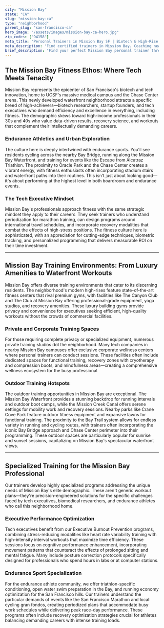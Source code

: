 ```yaml
---
city: "Mission Bay"
state: "CA"
slug: "mission-bay-ca"
type: "neighborhood"
parent_slug: "san-francisco-ca"
hero_image: "/assets/images/mission-bay-ca-hero.jpg"
zip_codes: ["94158"]
meta_title: "Personal Trainers in Mission Bay SF | Biotech & High-Rise Fitness"
meta_description: "Find certified trainers in Mission Bay. Coaching near UCSF and tech campuses, focusing on corporate wellness and high-rise gym amenities."
brief_description: "Find your perfect Mission Bay personal trainer through our exclusive matching service. We connect ambitious tech executives, high-income professionals, and endurance athletes with elite trainers who understand the unique demands of Bay Area life. Whether you need executive stress management, triathlon conditioning, or postural correction from long hours at tech campuses, our curated network delivers results. Experience premium one-on-one sessions at luxury buildings like The Cove, outdoor workouts along the Mission Creek waterfront, or private gym access. Transform your fitness with trainers who specialize in the Mission Bay lifestyle and help you achieve peak performance."
---
```

## The Mission Bay Fitness Ethos: Where Tech Meets Tenacity

Mission Bay represents the epicenter of San Francisco's biotech and tech innovation, home to UCSF's massive medical campus and the Chase Center arena. This newly developed waterfront neighborhood attracts a specific breed of high-achievers—biotech researchers, startup founders, and tech executives who demand efficiency and excellence in everything, including fitness. The demographic skews toward high-income professionals in their 30s and 40s who value data-driven results, recovery science, and workouts that complement their intellectually demanding careers.

### Endurance Athletics and Urban Exploration

The culture here is deeply intertwined with endurance sports. You'll see residents cycling across the nearby Bay Bridge, running along the Mission Bay Waterfront, and training for events like the Escape from Alcatraz Triathlon. The proximity to Oracle Park and the Chase Center creates a vibrant energy, with fitness enthusiasts often incorporating stadium stairs and waterfront paths into their routines. This isn't just about looking good—it's about performing at the highest level in both boardroom and endurance events.

### The Tech Executive Mindset

Mission Bay's professionals approach fitness with the same strategic mindset they apply to their careers. They seek trainers who understand periodization for marathon training, can design programs around international travel schedules, and incorporate recovery modalities that combat the effects of high-stress positions. The fitness culture here is sophisticated, with an appreciation for cutting-edge techniques, biometric tracking, and personalized programming that delivers measurable ROI on their time investment.

---

## Mission Bay Training Environments: From Luxury Amenities to Waterfront Workouts

Mission Bay offers diverse training environments that cater to its discerning residents. The neighborhood's modern high-rises feature state-of-the-art fitness centers that rival premium gyms, with facilities like The Canyon Club and The Club at Mission Bay offering professional-grade equipment, yoga studios, and recovery amenities. These luxury building gyms provide privacy and convenience for executives seeking efficient, high-quality workouts without the crowds of commercial facilities.

### Private and Corporate Training Spaces

For those requiring complete privacy or specialized equipment, numerous private training studios dot the neighborhood. Many tech companies in nearby Mission Bay campuses offer exclusive corporate wellness centers where personal trainers can conduct sessions. These facilities often include dedicated spaces for functional training, recovery zones with cryotherapy and compression boots, and mindfulness areas—creating a comprehensive wellness ecosystem for the busy professional.

### Outdoor Training Hotspots

The outdoor training opportunities in Mission Bay are exceptional. The Mission Bay Waterfront provides a stunning backdrop for running intervals and outdoor boot camps, while the Mission Creek Canal offers serene settings for mobility work and recovery sessions. Nearby parks like Crane Cove Park feature outdoor fitness equipment and expansive lawns for functional training. The proximity to the Bay Trail system allows for endless variety in running and cycling routes, with trainers often incorporating the iconic Bay Bridge approach and Chase Center perimeter into their programming. These outdoor spaces are particularly popular for sunrise and sunset sessions, capitalizing on Mission Bay's spectacular waterfront views.

---

## Specialized Training for the Mission Bay Professional

Our trainers develop highly specialized programs addressing the unique needs of Mission Bay's elite demographic. These aren't generic workout plans—they're precision-engineered solutions for the specific challenges faced by tech executives, biomedical researchers, and endurance athletes who call this neighborhood home.

### Executive Performance Optimization

Tech executives benefit from our Executive Burnout Prevention programs, combining stress-reducing modalities like heart rate variability training with high-intensity interval workouts that maximize time efficiency. These sessions focus on cognitive performance enhancement, incorporating movement patterns that counteract the effects of prolonged sitting and mental fatigue. Many include posture correction protocols specifically designed for professionals who spend hours in labs or at computer stations.

### Endurance Sport Specialization

For the endurance athlete community, we offer triathlon-specific conditioning, open water swim preparation in the Bay, and running economy optimization for the San Francisco hills. Our trainers understand the particular demands of events like the San Francisco Marathon and local cycling gran fondos, creating periodized plans that accommodate busy work schedules while delivering peak race-day performance. These programs often include recovery optimization strategies crucial for athletes balancing demanding careers with intense training loads.